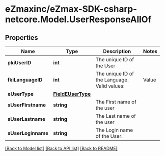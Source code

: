 # eZmaxinc/eZmax-SDK-csharp-netcore.Model.UserResponseAllOf
## Properties

Name | Type | Description | Notes
------------ | ------------- | ------------- | -------------
**pkiUserID** | **int** | The unique ID of the User | 
**fkiLanguageID** | **int** | The unique ID of the Language.  Valid values:  |Value|Description| |-|-| |1|French| |2|English| | 
**eUserType** | [**FieldEUserType**](FieldEUserType.md) |  | 
**sUserFirstname** | **string** | The First name of the user | 
**sUserLastname** | **string** | The Last name of the user | 
**sUserLoginname** | **string** | The Login name of the User. | 

[[Back to Model list]](../README.md#documentation-for-models) [[Back to API list]](../README.md#documentation-for-api-endpoints) [[Back to README]](../README.md)

